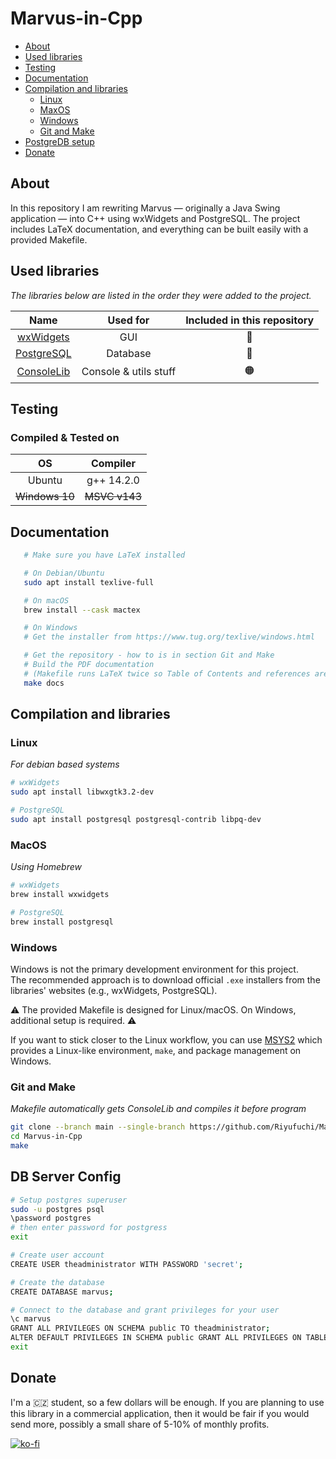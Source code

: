 # Marvus-in-Cpp

- [About](#about)
- [Used libraries](#used-libraries)
- [Testing](#testing)
- [Documentation](#documentaion)
- [Compilation and libraries](#compilation-and-libraries)
	- [Linux](#linux)
	- [MaxOS](#macos)
	- [Windows](#windows)
	- [Git and Make](#git-and-make)
- [PostgreDB setup](#db-server-config)
- [Donate](#donate)

## About

In this repository I am rewriting Marvus — originally a Java Swing application — into C++ using wxWidgets and PostgreSQL. The project includes LaTeX documentation, and everything can be built easily with a provided Makefile.

## Used libraries

*The libraries below are listed in the order they were added to the project.*

| Name | Used for | Included in this repository |
| :------: | :----------: | :---: |
| [wxWidgets](https://www.wxwidgets.org/) | GUI | 🔴 |
| [PostgreSQL](https://www.postgresql.org/) | Database | 🔴 |
| [ConsoleLib](https://github.com/Riyufuchi/ConsoleLib) | Console & utils stuff | 🟠 |

## Testing

### Compiled & Tested on

| OS | Compiler |
| :------: | :----------: |
| Ubuntu | g++ 14.2.0 |
| <s>Windows 10</s> | <s>MSVC v143</s> |

## Documentation

 ```bash
    # Make sure you have LaTeX installed

    # On Debian/Ubuntu
    sudo apt install texlive-full

    # On macOS
    brew install --cask mactex

    # On Windows
    # Get the installer from https://www.tug.org/texlive/windows.html

    # Get the repository - how to is in section Git and Make
    # Build the PDF documentation
    # (Makefile runs LaTeX twice so Table of Contents and references are correct)
    make docs
   ```

## Compilation and libraries

### Linux

   *For debian based systems*

   ```bash
   # wxWidgets
   sudo apt install libwxgtk3.2-dev
   
   # PostgreSQL
   sudo apt install postgresql postgresql-contrib libpq-dev
   ```


### MacOS

   *Using Homebrew*
   
   ```bash
   # wxWidgets
   brew install wxwidgets

   # PostgreSQL
   brew install postgresql
   ```
   
### Windows

Windows is not the primary development environment for this project.  
The recommended approach is to download official `.exe` installers from the libraries' websites (e.g., wxWidgets, PostgreSQL).  

⚠️ The provided Makefile is designed for Linux/macOS. On Windows, additional setup is required. ⚠️

If you want to stick closer to the Linux workflow, you can use [MSYS2](https://www.msys2.org/) which provides a Linux-like environment, `make`, and package management on Windows.

   
### Git and Make
  
  *Makefile automatically gets ConsoleLib and compiles it before program*
  
   ```bash
   git clone --branch main --single-branch https://github.com/Riyufuchi/Marvus-in-Cpp.git 
   cd Marvus-in-Cpp
   make
   ```

## DB Server Config

   ```bash
   # Setup postgres superuser
   sudo -u postgres psql
   \password postgres
   # then enter password for postgress
   exit
   
   # Create user account
   CREATE USER theadministrator WITH PASSWORD 'secret';
   
   # Create the database
   CREATE DATABASE marvus;
   
   # Connect to the database and grant privileges for your user
   \c marvus
   GRANT ALL PRIVILEGES ON SCHEMA public TO theadministrator;
   ALTER DEFAULT PRIVILEGES IN SCHEMA public GRANT ALL PRIVILEGES ON TABLES TO theadministrator;
   exit
   ```

## Donate

I'm a 🇨🇿 student, so a few dollars will be enough. If you are planning to use this library in a commercial application, then it would be fair if you would send more, possibly a small share of 5-10% of monthly profits.

[![ko-fi](https://ko-fi.com/img/githubbutton_sm.svg)](https://ko-fi.com/P5P11WTFL)
